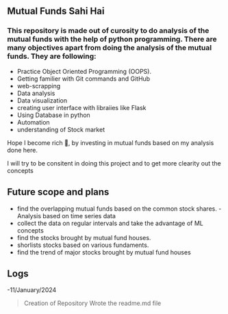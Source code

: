 ## Mutual Funds Sahi Hai

### This repository is made out of curosity to do analysis of the mutual funds with the help of python programming. There are many objectives apart from doing the analysis of the mutual funds. They are following:
+ Practice Object Oriented Programming (OOPS).
+ Getting familier with Git commands and GitHub
+ web-scrapping
+ Data analysis
+ Data visualization
+ creating user interface with libraiies like Flask
+ Using Database in python
+ Automation
+ understanding of Stock market 

Hope I become rich 🤑, by investing in mutual funds based on my analysis done here.     

I will try to be consitent in doing this project and to get more clearity  out the concepts 


## Future scope and plans
- find the overlapping mutual funds based on the common stock shares. 
-Analysis based on time series data
- collect the data on regular intervals and take the advantage of ML concepts 
- find the stocks brought by mutual fund houses.
- shorlists stocks based on various fundaments. 
- find the trend of major stocks brought by mutual fund houses

## Logs
-11/January/2024
>Creation of Repository
>Wrote the readme.md file

